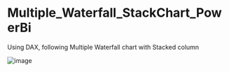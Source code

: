 # Multiple_Waterfall_StackChart_PowerBi

Using DAX, following Multiple Waterfall chart with Stacked column 

![image](https://user-images.githubusercontent.com/902578/125594966-db7d1949-b7ca-4508-ade3-cd0478012bf4.png)
